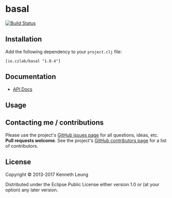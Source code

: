 # basal

[![Build Status](https://travis-ci.org/llnek/basal.svg?branch=master)](https://travis-ci.org/llnek/basal)


## Installation

Add the following dependency to your `project.clj` file:

    [io.czlab/basal "1.0.4"]

## Documentation

* [API Docs](https://llnek.github.io/basal/)

## Usage



## Contacting me / contributions

Please use the project's [GitHub issues page] for all questions, ideas, etc. **Pull requests welcome**. See the project's [GitHub contributors page] for a list of contributors.

## License

Copyright © 2013-2017 Kenneth Leung

Distributed under the Eclipse Public License either version 1.0 or (at
your option) any later version.

<!--- links (repos) -->
[CHANGELOG]: https://github.com/llnek/basal/releases
[GitHub issues page]: https://github.com/llnek/basal/issues
[GitHub contributors page]: https://github.com/llnek/basal/graphs/contributors



